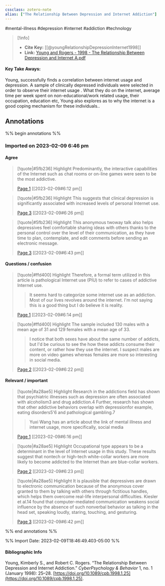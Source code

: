 ```yaml
---
cssclass: zotero-note
alias: ["The Relationship Between Depression and Internet Addiction"]
---
```

#mental-illness #depression #internet #addiction #technology 
> [!info]
> - **Cite Key:** [[@youngRelationshipDepressionInternet1998]]
> - **Link:** [Young and Rogers - 1998 - The Relationship Between Depression and Internet A.pdf](file://C:\Users\conco\Zotero\storage\CCGUGZX7\Young%20and%20Rogers%20-%201998%20-%20The%20Relationship%20Between%20Depression%20and%20Internet%20A.pdf)

#### Key Take Aways:
Young, successfully finds a correlation between internet usage and depression. A sample of clinically depressed individuals were selected in order to observe their internet usage . What they do on the internet, average time per week spent on non-educational/work related usage, their occupation, education etc, Young also explores as to why the internet is a good coping mechanism for these individuals.. 

## Annotations
%% begin annotations %%
### Imported on 2023-02-09 6:46 pm

#### Agree

> [!quote|#5fb236] Highlight
> Predominantly, the interactive capabilities of the Internet such as chat rooms or on-line games were seen to be the most addictive.
>
> [Page 1](zotero://open-pdf/library/items/CCGUGZX7?page=1) [[2023-02-09#6:12 pm]]

> [!quote|#5fb236] Highlight
> This suggests that clinical depression is significantly associated with increased levels of personal Internet use.
>
>
>
> [Page 3](zotero://open-pdf/library/items/CCGUGZX7?page=3) [[2023-02-09#6:26 pm]]

> [!quote|#5fb236] Highlight
> This anonymous twoway talk also helps depressives feel comfortable sharing ideas with others thanks to the personal control over the level of their communication, as they have time to plan, contemplate, and edit comments before sending an electronic message.
>
> [Page 3](zotero://open-pdf/library/items/CCGUGZX7?page=3) [[2023-02-09#6:43 pm]]

#### Questions / confusion

> [!quote|#ffd400] Highlight
> Therefore, a formal term utilized in this article is pathological Internet use (PIU) to refer to cases of addictive Internet use.
>
>> It seems hard to categorize some internet use as an addiction. Most of our lives revolves around the internet. I'm not saying this is a good thing but I do believe it is reality.
>
> [Page 1](zotero://open-pdf/library/items/CCGUGZX7?page=1) [[2023-02-09#6:14 pm]]

> [!quote|#ffd400] Highlight
> The sample included 130 males with a mean age of 31 and 129 females with a mean age of 33.
>
>> I notice that both sexes have about the same number of addicts, but I'd be curious to see the how these addicts consume their content, or rather how they use the internet. I suspect males are more on video games whereas females are more so interesting in social media.
>
> [Page 2](zotero://open-pdf/library/items/CCGUGZX7?page=2) [[2023-02-09#6:22 pm]]

#### Relevant / important

> [!quote|#a28ae5] Highlight
> Research in the addictions field has shown that psychiatric illnesses such as depression are often associated with alcoholism3 and drug addiction.4 Further, research has shown that other addictive behaviors overlap with depressionfor example, eating disorders5'6 and pathological gambling.7
>
>> Yuxi Wang has an article about the link of mental illness and internet usage, more specifically, social media
>
> [Page 1](zotero://open-pdf/library/items/CCGUGZX7?page=1) [[2023-02-09#6:16 pm]]

> [!quote|#a28ae5] Highlight
> Occupational type appears to be a determinant in the level of Internet usage in this study. These results suggest that nontech or high-tech white-collar workers are more likely to become addicted to the Internet than are blue-collar workers.
>
> [Page 2](zotero://open-pdf/library/items/CCGUGZX7?page=2) [[2023-02-09#6:23 pm]]

> [!quote|#a28ae5] Highlight
> It is plausible that depressives are drawn to electronic communication because of the anonymous cover granted to them by talking with others through fictitious handles, which helps them overcome real-life interpersonal difficulties. Kiesler et al.14 found that computer-mediated communication weakens social influence by the absence of such nonverbal behavior as talking in the head set, speaking loudly, staring, touching, and gesturing.
>
> [Page 3](zotero://open-pdf/library/items/CCGUGZX7?page=3) [[2023-02-09#6:42 pm]]


%% end annotations %%

%% Import Date: 2023-02-09T18:46:49.403-05:00 %%

#### Bibliographic Info
Young, Kimberly S., and Robert C. Rogers. “The Relationship Between Depression and Internet Addiction.” _CyberPsychology & Behavior_ 1, no. 1 (January 1998): 25–28. [https://doi.org/10.1089/cpb.1998.1.25](https://doi.org/10.1089/cpb.1998.1.25).